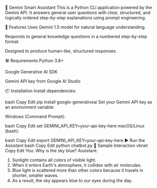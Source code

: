🧠 Gemini Smart Assistant
This is a Python CLI application powered by the Gemini API. It answers general user questions with clear, structured, and logically ordered step-by-step explanations using prompt engineering.

🚀 Features
Uses Gemini 1.5 model for natural language understanding.

Responds to general knowledge questions in a numbered step-by-step format.

Designed to produce human-like, structured responses.

🛠️ Requirements
Python 3.8+

Google Generative AI SDK

Gemini API key from Google AI Studio

📦 Installation
Install dependencies:

bash
Copy
Edit
pip install google-generativeai
Set your Gemini API key as an environment variable:

Windows (Command Prompt):

bash
Copy
Edit
set GEMINI_API_KEY=your-api-key-here
macOS/Linux (bash):

bash
Copy
Edit
export GEMINI_API_KEY=your-api-key-here
▶️ Run the Assistant
bash
Copy
Edit
python chatbot.py
💬 Sample Interaction
vbnet
Copy
Edit
You: Why is the sky blue?
Assistant:
1. Sunlight contains all colors of visible light.
2. When it enters Earth's atmosphere, it collides with air molecules.
3. Blue light is scattered more than other colors because it travels in shorter, smaller waves.
4. As a result, the sky appears blue to our eyes during the day.
